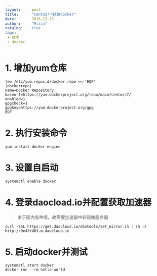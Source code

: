 ```yaml
---
layout:     post
title:      "CentOS7下搭建docker"
date:       2016-12-13
author:     "Milin"
catalog:    true
tags:
 - 技术
 - docker
---
```


# 1. 增加yum仓库
    tee /etc/yum.repos.d/docker.repo <<-'EOF'
    [dockerrepo]
    name=Docker Repository
    baseurl=https://yum.dockerproject.org/repo/main/centos/7/
    enabled=1
    gpgcheck=1
    gpgkey=https://yum.dockerproject.org/gpg
    EOF
# 2. 执行安装命令
    yum install docker-engine
# 3. 设置自启动
    systemctl enable docker
# 4. 登录daocload.io并配置获取加速器
>由于国内各种墙，故需要加速器中转镜像服务器

    curl -sSL https://get.daocloud.io/daotools/set_mirror.sh | sh -s http://9e43f463.m.daocloud.io
# 5. 启动docker并测试
    systemctl start docker
    docker run --rm hello-world